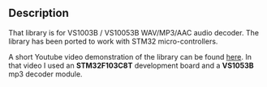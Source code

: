 Description
---

That library is for VS1003B / VS10053B WAV/MP3/AAC audio decoder. 
The library has been ported to work with STM32 micro-controllers.

A short Youtube video demonstration of the library can be found [here][A].
In that video I used an **STM32F103C8T** development board and a **VS1053B** mp3 decoder module.

[A]:https://www.youtube.com/watch?v=oTPFkK0scAI
